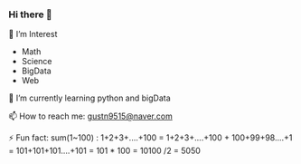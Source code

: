 ### Hi there 👋
🤔 I’m Interest
- Math
- Science
- BigData
- Web


🌱 I’m currently learning python and bigData

📫 How to reach me: gustn9515@naver.com

⚡ Fun fact: sum(1~100) : 1+2+3+....+100 = 1+2+3+....+100 + 100+99+98....+1 = 101+101+101....+101 = 101 * 100 = 10100 /2 = 5050


<!--![Anurag's GitHub stats](https://github-readme-stats.vercel.app/api?username=anuraghazra&theme=dark&show_icons=true&theme=transparent)-->
<!--
**kimhyunso/kimhyunso** is a ✨ _special_ ✨ repository because its `README.md` (this file) appears on your GitHub profile.

Here are some ideas to get you started:

- 🔭 I’m currently working on ...
- 🌱 I’m currently learning ...
- 👯 I’m looking to collaborate on ...
- 🤔 I’m looking for help with ...
- 💬 Ask me about ...
- 📫 How to reach me: ...
- 😄 Pronouns: ...
- ⚡ Fun fact: ...
-->
